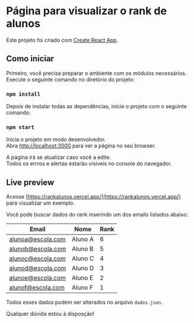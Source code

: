 # Página para visualizar o rank de alunos

Este projeto foi criado com [Create React App](https://github.com/facebook/create-react-app).

## Como iniciar

Primeiro, você precisa preparar o ambiente com os módulos necessários.\
Execute o seguinte comando no diretório do projeto:

### `npm install`

Depois de instalar todas as dependências, inicie o projeto com o seguinte comando:

### `npm start`

Inicia o projeto em modo desenvolvedor.\
Abra [http://localhost:3000](http://localhost:3000) para ver a página no seu browser.

A página irá se atualizar caso você a edite.\
Todos os errros e alertas estarão visíveis no console do navegador.

## Live preview

Acesse [https://rankalunos.vercel.app/](https://rankalunos.vercel.app/) para visualizar um exemplo.

Você pode buscar dados do rank inserindo um dos emails listados abaixo:

| Email  | Nome  | Rank  |
|---|---|---|
| alunoa@escola.com  | Aluno A  | 6  |
| alunob@escola.com  | Aluno B  | 5  |
| alunoc@escola.com  | Aluno C  | 4  |
| alunod@escola.com  | Aluno D  | 3  |
| alunoe@escola.com  | Aluno E  | 2  |
| alunof@escola.com  | Aluno F  | 1  |

Todos esses dados podem ser alterados no arquivo `dados.json`.

Qualquer dúvida estou à disposção!
